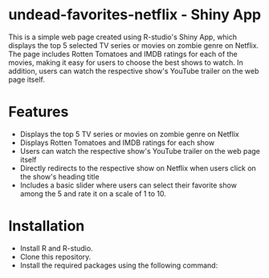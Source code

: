 # undead-favorites-netflix - Shiny App

This is a simple web page created using R-studio's Shiny App, which displays the top 5 selected TV series or movies on zombie genre on Netflix. The page includes Rotten Tomatoes and IMDB ratings for each of the movies, making it easy for users to choose the best shows to watch. In addition, users can watch the respective show's YouTube trailer on the web page itself.

# Features
- Displays the top 5 TV series or movies on zombie genre on Netflix
- Displays Rotten Tomatoes and IMDB ratings for each show
- Users can watch the respective show's YouTube trailer on the web page itself
- Directly redirects to the respective show on Netflix when users click on the show's heading title
- Includes a basic slider where users can select their favorite show among the 5 and rate it on a scale of 1 to 10.

# Installation
- Install R and R-studio.
- Clone this repository.
- Install the required packages using the following command:
